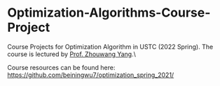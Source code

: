 # Optimization-Algorithms-Course-Project
Course Projects for Optimization Algorithm in USTC (2022 Spring). The course is lectured by <a href="http://staff.ustc.edu.cn/~yangzw/">Prof. Zhouwang Yang</a>.\\

Course resources can be found here: https://github.com/beiningwu7/optimization_spring_2021/
